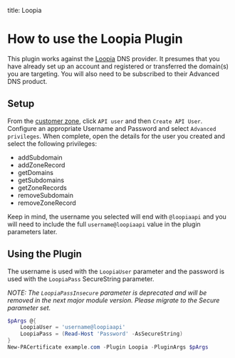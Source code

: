 title: Loopia

# How to use the Loopia Plugin

This plugin works against the [Loopia](https://www.loopia.com/loopiadns/) DNS provider. It presumes
that you have already set up an account and registered or transferred the domain(s) you are targeting. You will also need to be subscribed to their Advanced DNS product.

## Setup

From the [customer zone](https://customerzone.loopia.com), click `API user` and then `Create API User`. Configure an appropriate Username and Password and select `Advanced privileges`. When complete, open the details for the user you created and select the following privileges:

- addSubdomain
- addZoneRecord
- getDomains
- getSubdomains
- getZoneRecords
- removeSubdomain
- removeZoneRecord

Keep in mind, the username you selected will end with `@loopiaapi` and you will need to include the full `username@loopiaapi` value in the plugin parameters later.

## Using the Plugin

The username is used with the `LoopiaUser` parameter and the password is used with the `LoopiaPass` SecureString parameter.

*NOTE: The `LoopiaPassInsecure` parameter is deprecated and will be removed in the next major module version. Please migrate to the Secure parameter set.*

```powershell
$pArgs @{
    LoopiaUser = 'username@loopiaapi'
    LoopiaPass = (Read-Host 'Password' -AsSecureString)
}
New-PACertificate example.com -Plugin Loopia -PluginArgs $pArgs
```

